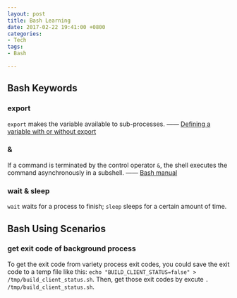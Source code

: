 ```yaml
---
layout: post
title: Bash Learning
date: 2017-02-22 19:41:00 +0800
categories:
- Tech
tags:
- Bash

---
```


## Bash Keywords

### export

`export` makes the variable available to sub-processes. —— [Defining a variable with or without export](http://stackoverflow.com/questions/1158091/defining-a-variable-with-or-without-export)

### &

If a command is terminated by the control operator `&`, the shell executes the command asynchronously in a subshell. —— [Bash manual](http://www.gnu.org/software/bash/manual/bashref.html#Lists)

### wait & sleep

`wait` waits for a process to finish; `sleep` sleeps for a certain amount of time.

## Bash Using Scenarios 

### get exit code of background process

To get the exit code from variety process exit codes, you could save the exit code to a temp file like this: `echo "BUILD_CLIENT_STATUS=false" > /tmp/build_client_status.sh`. Then, get those exit codes by excute `. /tmp/build_client_status.sh`.





